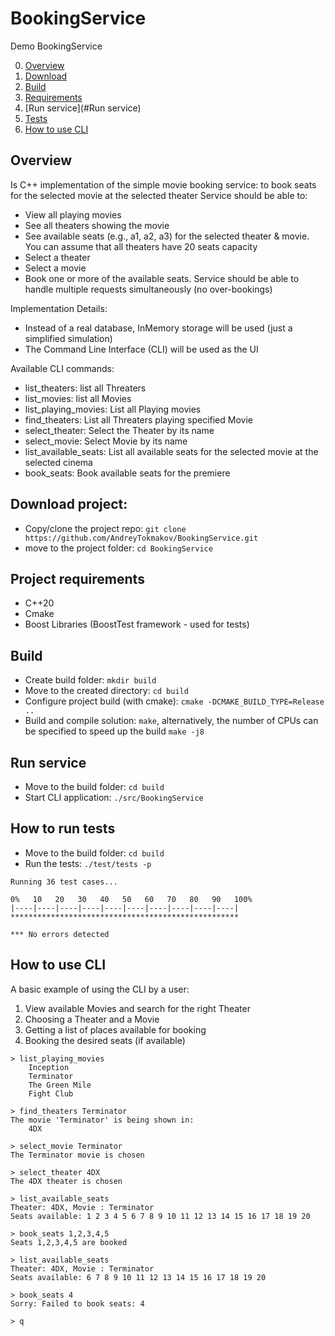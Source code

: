 # BookingService
Demo BookingService 

0. [Overview](#Overview)
1. [Download](#Download)
2. [Build](#Build)
3. [Requirements](#Requirements)
4. [Run service](#Run service)
5. [Tests](#Tests)
6. [How to use CLI](#CLI)

<a name="Overview"></a>
## Overview
Is C++ implementation of the simple movie booking service: to book seats for the selected movie at the selected theater
Service should be able to:
- View all playing movies
- See all theaters showing the movie
- See available seats (e.g., a1, a2, a3) for the selected theater & movie.
    You can assume that all theaters have 20 seats capacity
- Select a theater
- Select a movie
- Book one or more of the available seats. Service should be able to handle multiple requests simultaneously (no over-bookings)

Implementation Details:
- Instead of a real database, InMemory storage will be used (just a simplified simulation)
- The Command Line Interface (CLI) will be used as the UI

Available CLI commands:
- list_theaters: list all Threaters
- list_movies: list all Movies
- list_playing_movies: List all Playing movies
- find_theaters: List all Threaters playing specified Movie
- select_theater: Select the Theater by its name
- select_movie: Select Movie by its name
- list_available_seats: List all available seats for the selected movie at the selected cinema
- book_seats: Book available seats for the premiere


<a name="Download"></a>
## Download project:
- Copy/clone the project repo: `git clone https://github.com/AndreyTokmakov/BookingService.git`
- move to the project folder: `cd BookingService`

<a name="Requirements"></a>
## Project requirements
- C++20
- Cmake
- Boost Libraries (BoostTest framework - used for tests)

<a name="Build"></a>
## Build
- Create build folder: `mkdir build`
- Move to the created directory: `cd build`
- Configure project build (with cmake): `cmake -DCMAKE_BUILD_TYPE=Release ..`
- Build and compile solution: `make`,
  alternatively, the number of CPUs can be specified to speed up the build `make -j8`

<a name="Run service"></a>
## Run service
- Move to the build folder: `cd build`
- Start CLI application: `./src/BookingService`


<a name="Tests"></a>
## How to run tests
- Move to the build folder: `cd build`
- Run the tests: `./test/tests -p`
```
Running 36 test cases...

0%   10   20   30   40   50   60   70   80   90   100%
|----|----|----|----|----|----|----|----|----|----|
***************************************************

*** No errors detected
```

<a name="CLI"></a>
## How to use CLI
A basic example of using the CLI by a user:
1. View available Movies and search for the right Theater
2. Choosing a Theater and a Movie
3. Getting a list of places available for booking
4. Booking the desired seats (if available)
```
> list_playing_movies
	Inception
	Terminator
	The Green Mile
	Fight Club

> find_theaters Terminator
The movie 'Terminator' is being shown in:
	4DX

> select_movie Terminator
The Terminator movie is chosen

> select_theater 4DX
The 4DX theater is chosen

> list_available_seats
Theater: 4DX, Movie : Terminator
Seats available: 1 2 3 4 5 6 7 8 9 10 11 12 13 14 15 16 17 18 19 20

> book_seats 1,2,3,4,5
Seats 1,2,3,4,5 are booked

> list_available_seats
Theater: 4DX, Movie : Terminator
Seats available: 6 7 8 9 10 11 12 13 14 15 16 17 18 19 20 

> book_seats 4        
Sorry: Failed to book seats: 4

> q
```
